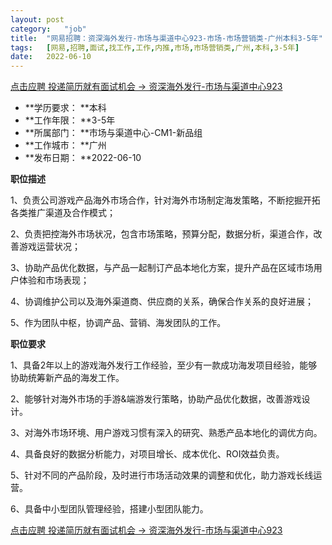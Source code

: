 ```yaml
---
layout:	post
category:	"job"
title:	"网易招聘：资深海外发行-市场与渠道中心923-市场-市场营销类-广州本科3-5年"
tags:	[网易,招聘,面试,找工作,工作,内推,市场,市场营销类,广州,本科,3-5年]
date:	2022-06-10
---
```


[点击应聘 投递简历就有面试机会 ->  资深海外发行-市场与渠道中心923](http://mobile.bole.netease.com/bole/boleDetail?id=38479&employeeId=346f03c3cda5f04c&key=all)



- **学历要求： **本科
- **工作年限： **3-5年
- **所属部门： **市场与渠道中心-CM1-新品组
- **工作城市： **广州
- **发布日期： **2022-06-10



**职位描述**

1、负责公司游戏产品海外市场合作，针对海外市场制定海发策略，不断挖掘开拓各类推广渠道及合作模式；

2、负责把控海外市场状况，包含市场策略，预算分配，数据分析，渠道合作，改善游戏运营状况；

3、协助产品优化数据，与产品一起制订产品本地化方案，提升产品在区域市场用户体验和市场表现；

4、协调维护公司以及海外渠道商、供应商的关系，确保合作关系的良好进展；

5、作为团队中枢，协调产品、营销、海发团队的工作。



**职位要求**

1、具备2年以上的游戏海外发行工作经验，至少有一款成功海发项目经验，能够协助统筹新产品的海发工作。

2、能够针对海外市场的手游&amp;端游发行策略，协助产品优化数据，改善游戏设计。

3、对海外市场环境、用户游戏习惯有深入的研究、熟悉产品本地化的调优方向。

4、具备良好的数据分析能力，对项目增长、成本优化、ROI效益负责。

5、针对不同的产品阶段，及时进行市场活动效果的调整和优化，助力游戏长线运营。

6、具备中小型团队管理经验，搭建小型团队能力。



[点击应聘 投递简历就有面试机会 ->  资深海外发行-市场与渠道中心923](http://mobile.bole.netease.com/bole/boleDetail?id=38479&employeeId=346f03c3cda5f04c&key=all)